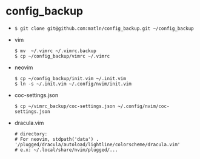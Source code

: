 # config_backup

* `$ git clone git@github.com:matln/config_backup.git ~/config_backup`

* vim
    ```shell
    $ mv  ~/.vimrc ~/.vimrc.backup
    $ cp ~/config_backup/vimrc ~/.vimrc
    ```

* neovim
    ```shell
    $ cp ~/config_backup/init.vim ~/.init.vim
    $ ln -s ~/.init.vim ~/.config/nvim/init.vim
    ```

* coc-settings.json
    ```shell
    $ cp ~/vimrc_backup/coc-settings.json ~/.config/nvim/coc-settings.json
    ```

* dracula.vim 
    ```shell
    # directory:
    # For neovim, stdpath('data') . '/plugged/dracula/autoload/lightline/colorscheme/dracula.vim'
    # e.x: ~/.local/share/nvim/plugged/...
    ```
